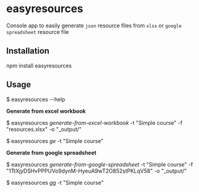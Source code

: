 ﻿# easyresources

  Console app to easily generate `json` resource files from `xlsx` or `google spreadsheet` resource file 

## Installation

  npm install easyresources

## Usage

  $ easyresources --help

  **Generate from excel workbook**
  
  $ easyresources *generate-from-excel-workbook* -t "Simple course" -f "resources.xlsx" -o "_output/"
  
  $ easyresources *ge* -t "Simple course"

  **Generate from google spreadsheet**

  $ easyresources *generate-from-google-spreadsheet* -t "Simple course" -f "1TtXjyDSHvPPPUVo9dynM-HyeuA9wT2O852stPKLqV58" -o "_output/"
  
  $ easyresources *gg* -t "Simple course"
